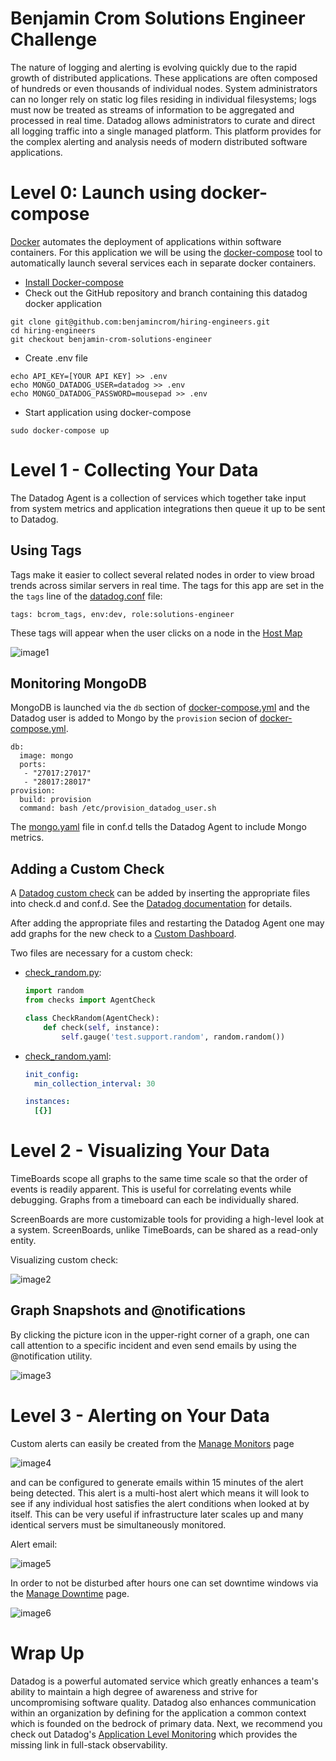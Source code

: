 # Benjamin Crom Solutions Engineer Challenge
The nature of logging and alerting is evolving quickly due to the
rapid growth of distributed applications. These applications are often composed
of hundreds or even thousands of individual nodes.  System administrators can no
longer rely on static log files residing in individual filesystems; logs must
now be treated as streams of information to be aggregated and processed in real
time.  Datadog allows administrators to curate and direct all logging traffic
into a single managed platform. This platform provides for the complex alerting
and analysis needs of modern distributed software applications.

# Level 0: Launch using docker-compose
[Docker](https://www.docker.com) automates the deployment of applications
within software containers. For this application we will be using the
[docker-compose](https://docs.docker.com/compose/overview/) tool to automatically
launch several services each in separate docker containers.

- [Install Docker-compose](https://docs.docker.com/compose/install/)
- Check out the GitHub repository and branch containing this datadog docker
application
```shell
git clone git@github.com:benjamincrom/hiring-engineers.git
cd hiring-engineers
git checkout benjamin-crom-solutions-engineer
```
- Create .env file
```shell
echo API_KEY=[YOUR API KEY] >> .env
echo MONGO_DATADOG_USER=datadog >> .env
echo MONGO_DATADOG_PASSWORD=mousepad >> .env
```
- Start application using docker-compose
```shell
sudo docker-compose up
```

# Level 1 - Collecting Your Data
The Datadog Agent is a collection of services which together take input
from system metrics and application integrations then queue it up to be
sent to Datadog.

## Using Tags
Tags make it easier to collect several related nodes in order to view broad
trends across similar servers in real time. The tags for this app 
are set in the the `tags` line of the [datadog.conf](datadog/datadog.conf) file:
```
tags: bcrom_tags, env:dev, role:solutions-engineer
```
These tags will appear when the user clicks on a node in 
the [Host Map](https://app.datadoghq.com/infrastructure/map)

![image1](images/image1.png)


## Monitoring MongoDB
MongoDB is launched via the `db` section of [docker-compose.yml](docker-compose.yaml)
and the Datadog user is added to Mongo by the `provision` secion of
[docker-compose.yml](docker-compose.yaml).
```
db:
  image: mongo
  ports:
   - "27017:27017"
   - "28017:28017"
provision:
  build: provision
  command: bash /etc/provision_datadog_user.sh
```
The [mongo.yaml](datadog/conf.d/mongo.yaml) file in conf.d tells the
Datadog Agent to include Mongo metrics.

## Adding a Custom Check
A [Datadog custom check](http://docs.datadoghq.com/guides/agent_checks/)
can be added by inserting the appropriate files into check.d and conf.d.
See the [Datadog documentation](http://docs.datadoghq.com/guides/agent_checks/)
for details.

After adding the appropriate files and restarting the Datadog Agent one may add graphs
for the new check to a [Custom Dashboard](https://app.datadoghq.com/screen/191295/custom-mongodb-dashboard).

Two files are necessary for a custom check:
- [check_random.py](datadog/checks.d/check_random.py):
  ```python
  import random
  from checks import AgentCheck

  class CheckRandom(AgentCheck):
      def check(self, instance):
          self.gauge('test.support.random', random.random())
  ```
- [check_random.yaml](datadog/conf.d/check_random.yaml):
  ```yaml
  init_config:
    min_collection_interval: 30

  instances:
    [{}]
  ```


# Level 2 - Visualizing Your Data

TimeBoards scope all graphs to the same time scale so that the order
of events is readily apparent. This is useful for
correlating events while debugging. Graphs from a timeboard can each be
individually shared.

ScreenBoards are more customizable tools for providing a high-level look at a
system. ScreenBoards, unlike TimeBoards, can be shared as a read-only entity.

Visualizing custom check:

![image2](images/image2.png)


## Graph Snapshots and @notifications
By clicking the picture icon in the upper-right corner of a graph, one can
call attention to a specific incident and even send emails by using
the @notification utility.

![image3](images/image3.png)


# Level 3 - Alerting on Your Data
Custom alerts can easily be created from the
[Manage Monitors](https://app.datadoghq.com/monitors/manage) page

![image4](images/image4.png)

and can be configured to generate emails within 15 minutes of the alert being
detected.  This alert is a multi-host alert which means it will look to see
if any individual host satisfies the alert conditions when looked at by
itself.  This can be very useful if infrastructure later scales up
and many identical servers must be simultaneously monitored.

Alert email:

![image5](images/image5.png)


In order to not be disturbed after hours one can set downtime windows
via the [Manage Downtime](https://app.datadoghq.com/monitors#/downtime)
page.

![image6](images/image6.png)

# Wrap Up
Datadog is a powerful automated service which greatly enhances a team's
ability to maintain a high degree of awareness and strive for uncompromising
software quality. Datadog also enhances communication within an organization
by defining for the application a common context which is founded on the bedrock
of primary data. Next, we recommend you check out Datadog's [Application Level
Monitoring](https://www.datadoghq.com/apm/) which provides the missing
link in full-stack observability.

